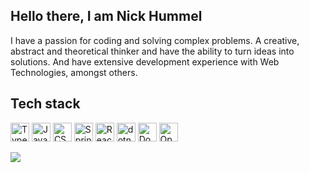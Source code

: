 ## Hello there, I am Nick Hummel
I have a passion for coding and solving complex problems. A creative, abstract and theoretical thinker and have the ability to turn ideas into solutions. And have extensive development experience with Web Technologies, amongst others.

## Tech stack

<img src="https://nick.one/assets/icons/typescript.svg" alt="TypeScript" width="30" /> <img src="https://nick.one/assets/icons/javascript.svg" alt="JavaScript" width="30" /> <img src="https://nick.one/assets/icons/css.svg" width="30" alt="CSS" /> <img src="https://nick.one/assets/icons/springboot.svg" alt="Spring Boot" width="30" /> <img src="https://nick.one/assets/icons/react.svg" alt="React" width="30" /> <img src="https://nick.one/assets/icons/dotnet.svg" alt="dotnet" width="30" /> <img src="https://nick.one/assets/icons/docker.svg" alt="Docker" width="30" /> <img src="https://nick.one/assets/icons/opensearch.svg" alt="OpenSearch" width="30" />

<img src="https://github-readme-stats.vercel.app/api/top-langs/?username=NckHmml&theme=dark&show_icons=true&hide_border=false&layout=compact" />
